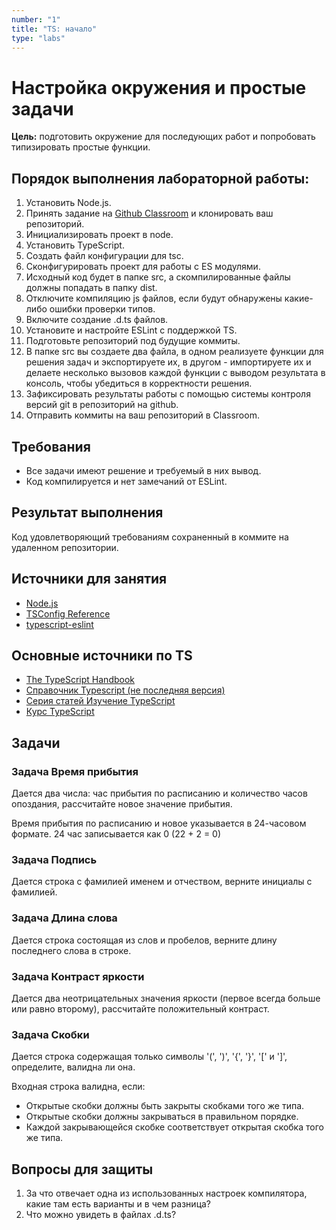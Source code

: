 ```yaml
---
number: "1"
title: "TS: начало"
type: "labs"
---
```


# Настройка окружения и простые задачи

**Цель:** подготовить окружение для последующих работ и попробовать типизировать простые функции.

## Порядок выполнения лабораторной работы:

1. Установить Node.js.
1. Принять задание на [Github Classroom](https://classroom.github.com/a/J5iSr--0) и клонировать ваш репозиторий.
1. Инициализировать проект в node.
1. Установить TypeScript.
1. Создать файл конфигурации для tsc.
1. Сконфигурировать проект для работы с ES модулями.
1. Исходный код будет в папке src, а скомпилированные файлы должны попадать в папку dist.
1. Отключите компиляцию js файлов, если будут обнаружены какие-либо ошибки проверки типов.
1. Включите создание .d.ts файлов.
1. Установите и настройте ESLint c поддержкой TS.
1. Подготовьте репозиторий под будущие коммиты.
1. В папке src вы создаете два файла, в одном реализуете функции для решения задач и экспортируете их, в другом - импортируете их и делаете несколько вызовов каждой функции с выводом результата в консоль, чтобы убедиться в корректности решения.
1. Зафиксировать результаты работы с помощью системы контроля версий git в репозиторий на github.
1. Отправить коммиты на ваш репозиторий в Classroom.

## Требования

- Все задачи имеют решение и требуемый в них вывод.
- Код компилируется и нет замечаний от ESLint.

## Результат выполнения

Код удовлетворяющий требованиям сохраненный в коммите на удаленном репозитории.

## Источники для занятия

- [Node.js](https://nodejs.org/en)
- [TSConfig Reference](https://www.typescriptlang.org/tsconfig/)
- [typescript-eslint](https://typescript-eslint.io/getting-started)

## Основные источники по TS

- [The TypeScript Handbook](https://www.typescriptlang.org/docs/handbook/intro.html)
- [Справочник Typescript (не последняя версия)](https://scriptdev.ru/)
- [Серия статей Изучение TypeScript](https://habr.com/ru/articles/663964/)
- [Курс TypeScript](https://code-basics.com/ru/languages/typescript)

## Задачи

### Задача Время прибытия

Дается два числа: час прибытия по расписанию и количество часов опоздания, рассчитайте новое значение прибытия.

Время прибытия по расписанию и новое указывается в 24-часовом формате. 24 час записывается как 0 (22 + 2 = 0)

### Задача Подпись

Дается строка с фамилией именем и отчеством, верните инициалы с фамилией.

### Задача Длина слова

Дается строка состоящая из слов и пробелов, верните длину последнего слова в строке.

### Задача Контраст яркости

Дается два неотрицательных значения яркости (первое всегда больше или равно второму), рассчитайте положительный контраст.

### Задача Скобки

Дается строка содержащая только символы '(', ')', '{', '}', '[' и ']', определите, валидна ли она.

Входная строка валидна, если:

- Открытые скобки должны быть закрыты скобками того же типа.
- Открытые скобки должны закрываться в правильном порядке.
- Каждой закрывающейся скобке соответствует открытая скобка того же типа.

## Вопросы для защиты

1. За что отвечает одна из использованных настроек компилятора, какие там есть варианты и в чем разница?
1. Что можно увидеть в файлах .d.ts?
